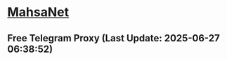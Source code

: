 
# [MahsaNet](https://t.me/mahsa_net)
## Free Telegram Proxy (Last Update: 2025-06-27 06:38:52)

    
